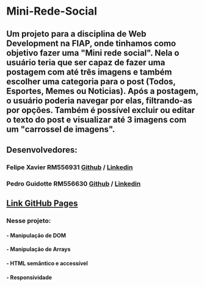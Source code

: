 # Mini-Rede-Social
## Um projeto para a disciplina de Web Development na FIAP, onde tinhamos como objetivo fazer uma "Mini rede social". Nela o usuário teria que ser capaz de fazer uma postagem com até três imagens e também escolher uma categoria para o post (Todos, Esportes, Memes ou Noticias). Após a postagem, o usuário poderia navegar por elas, filtrando-as por opções. Também é possível excluir ou editar o texto do post e visualizar até 3 imagens com um "carrossel de imagens".

## Desenvolvedores:
### Felipe Xavier RM556931 [Github](https://github.com/felipexaviersz) / [Linkedin](https://www.linkedin.com/in/felipe-xavier-08237325b/)
### Pedro Guidotte RM556630 [Github](https://github.com/peguidotte) / [Linkedin](https://www.linkedin.com/in/pedro-guidotte/)

## [Link GitHub Pages](https://peguidotte.github.io/Mini-Rede-Social/) 

### Nesse projeto:
#### - Manipulação de DOM
#### - Manipulação de Arrays
#### - HTML semântico e accessível
#### - Responsividade


